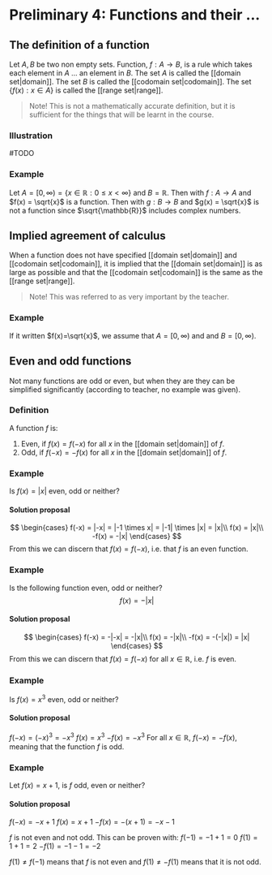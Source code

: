 # Preliminary 4: Functions and their ...
## The definition of a function
Let $A, B$ be two non empty sets. Function, $f:A \rightarrow B$, is a rule which takes each element in $A$ ... an element in $B$.
The set $A$ is called the [[domain set|domain]].
The set $B$ is called the [[codomain set|codomain]].
The set $\{ f(x):x \in A\}$ is called the [[range set|range]].
> Note! This is not a mathematically accurate definition, but it is sufficient for the things that will be learnt in the course.
### Illustration
#TODO
### Example
Let $A = [0,\infty) = \{x \in \mathbb{R}: 0 \leq x \lt \infty \}$ and $B = \mathbb{R}$.
Then with $f: A \rightarrow A$ and $f(x) = \sqrt{x}$ is a function.
Then with $g: B \rightarrow B$ and $g(x) = \sqrt{x}$ is not a function since $\sqrt{\mathbb{R}}$ includes complex numbers.
## Implied agreement of calculus
When a function does not have specified [[domain set|domain]] and [[codomain set|codomain]], it is implied that the [[domain set|domain]] is as large as possible and that the [[codomain set|codomain]] is the same as the [[range set|range]].
> Note! This was referred to as very important by the teacher.
### Example
If it written $f(x)=\sqrt{x}$, we assume that $A = [0,\infty)$ and and $B = [0,\infty)$.
## Even and odd functions
Not many functions are odd or even, but when they are they can be simplified significantly (according to teacher, no example was given).
### Definition
A function $f$ is:
1. Even, if $f(x) = f(-x)$ for all $x$ in the [[domain set|domain]] of $f$.
2. Odd, if $f(-x) = -f(x)$ for all $x$ in the [[domain set|domain]] of $f$.
### Example
Is $f(x) = |x|$ even, odd or neither?
#### Solution proposal
$$
\begin{cases}
f(-x) = |-x| = |-1 \times x| = |-1| \times |x| = |x|\\
f(x) = |x|\\
-f(x) = -|x|
\end{cases}
$$
From this we can discern that $f(x) = f(-x)$, i.e. that $f$ is an even function.
### Example
Is the following function even, odd or neither?
$$
f(x) = -|x|
$$
#### Solution proposal
$$
\begin{cases}
f(-x) = -|-x| = -|x|\\
f(x) = -|x|\\
-f(x) = -(-|x|) = |x|
\end{cases}
$$
From this we can discern that $f(x) = f(-x)$ for all $x \in \mathbb{R}$, i.e. $f$ is even.
### Example
Is $f(x) = x^3$ even, odd or neither?
#### Solution proposal
$f(-x) = (-x)^3 = -x^3$
$f(x) = x^3$
$-f(x) = -x^3$
For all $x \in \mathbb{R}$, $f(-x) = -f(x)$, meaning that the function $f$ is odd.
### Example
Let $f(x) = x + 1$, is $f$ odd, even or neither?
#### Solution proposal
$f(-x) = -x + 1$
$f(x) = x + 1$
$-f(x) = -(x + 1) = - x - 1$

$f$ is not even and not odd. This can be proven with:
$f(-1) = -1 + 1 = 0$
$f(1) = 1 + 1 = 2$
$-f(1) = -1 - 1 = -2$

$f(1) \neq f(-1)$ means that $f$ is not even and $f(1) \neq -f(1)$ means that it is not odd.